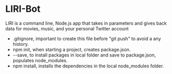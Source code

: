 # LIRI-Bot
LIRI is a command line, Node.js app that takes in parameters and gives back data for movies, music, and your personal Twitter account

* .gitignore, important to create this file before "git push" to avoid a any history.
* npm init, when starting a project, creates package.json.
* --save, to install packages in local folder and save to package.json, populates node_modules.
* npm install, installs the dependencies in the local node_modules folder.

